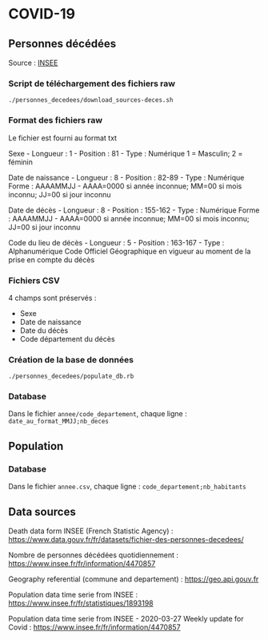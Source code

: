 # COVID-19

## Personnes décédées

Source : [INSEE](https://www.data.gouv.fr/fr/datasets/fichier-des-personnes-decedees)

### Script de téléchargement des fichiers raw

```shell script
./personnes_decedees/download_sources-deces.sh
```

### Format des fichiers raw

Le fichier est fourni au format txt

Sexe - Longueur : 1 - Position : 81 - Type : Numérique
1 = Masculin; 2 = féminin

Date de naissance - Longueur : 8 - Position : 82-89 - Type : Numérique
Forme : AAAAMMJJ - AAAA=0000 si année inconnue; MM=00 si mois inconnu; JJ=00 si jour inconnu

Date de décès - Longueur : 8 - Position : 155-162 - Type : Numérique
Forme : AAAAMMJJ - AAAA=0000 si année inconnue; MM=00 si mois inconnu; JJ=00 si jour inconnu

Code du lieu de décès - Longueur : 5 - Position : 163-167 - Type : Alphanumérique
Code Officiel Géographique en vigueur au moment de la prise en compte du décès

### Fichiers CSV

4 champs sont préservés :
- Sexe
- Date de naissance
- Date du décès
- Code département du décès

### Création de la base de données

```shell script
./personnes_decedees/populate_db.rb
```

### Database

Dans le fichier `annee/code_departement`, chaque ligne : `date_au_format_MMJJ;nb_deces`

## Population

### Database

Dans le fichier `annee.csv`, chaque ligne : `code_departement;nb_habitants`

## Data sources

Death data form INSEE (French Statistic Agency) : https://www.data.gouv.fr/fr/datasets/fichier-des-personnes-decedees/

Nombre de personnes décédées quotidiennement : https://www.insee.fr/fr/information/4470857

Geography referential (commune and departement) : https://geo.api.gouv.fr

Population data time serie from INSEE : https://www.insee.fr/fr/statistiques/1893198

Population data time serie from INSEE - 2020-03-27 Weekly update for Covid : https://www.insee.fr/fr/information/4470857

